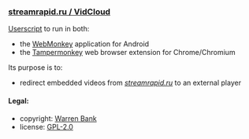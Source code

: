 ### [streamrapid.ru / VidCloud](https://github.com/warren-bank/crx-streamrapid-ru/tree/webmonkey-userscript/es5)

[Userscript](https://github.com/warren-bank/crx-streamrapid-ru/raw/webmonkey-userscript/es5/webmonkey-userscript/streamrapid-ru.user.js) to run in both:
* the [WebMonkey](https://github.com/warren-bank/Android-WebMonkey) application for Android
* the [Tampermonkey](https://chrome.google.com/webstore/detail/tampermonkey/dhdgffkkebhmkfjojejmpbldmpobfkfo) web browser extension for Chrome/Chromium

Its purpose is to:
* redirect embedded videos from [_streamrapid.ru_](https://streamrapid.ru/) to an external player

#### Legal:

* copyright: [Warren Bank](https://github.com/warren-bank)
* license: [GPL-2.0](https://www.gnu.org/licenses/old-licenses/gpl-2.0.txt)
